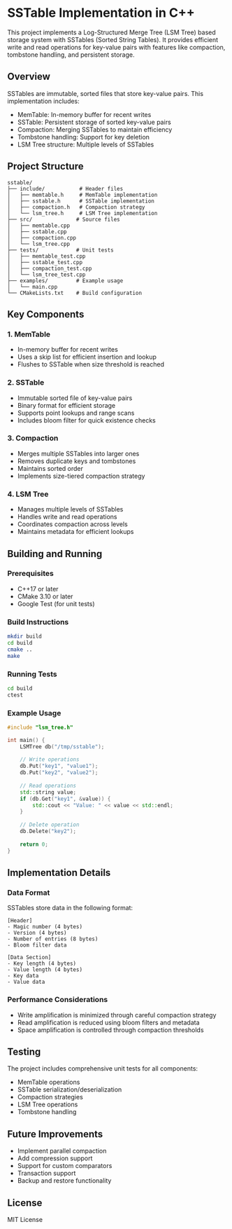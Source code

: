 # SSTable Implementation in C++

This project implements a Log-Structured Merge Tree (LSM Tree) based storage system with SSTables (Sorted String Tables). It provides efficient write and read operations for key-value pairs with features like compaction, tombstone handling, and persistent storage.

## Overview

SSTables are immutable, sorted files that store key-value pairs. This implementation includes:

- MemTable: In-memory buffer for recent writes
- SSTable: Persistent storage of sorted key-value pairs
- Compaction: Merging SSTables to maintain efficiency
- Tombstone handling: Support for key deletion
- LSM Tree structure: Multiple levels of SSTables

## Project Structure

```
sstable/
├── include/           # Header files
│   ├── memtable.h     # MemTable implementation
│   ├── sstable.h      # SSTable implementation
│   ├── compaction.h   # Compaction strategy
│   └── lsm_tree.h     # LSM Tree implementation
├── src/              # Source files
│   ├── memtable.cpp
│   ├── sstable.cpp
│   ├── compaction.cpp
│   └── lsm_tree.cpp
├── tests/            # Unit tests
│   ├── memtable_test.cpp
│   ├── sstable_test.cpp
│   ├── compaction_test.cpp
│   └── lsm_tree_test.cpp
├── examples/         # Example usage
│   └── main.cpp
└── CMakeLists.txt    # Build configuration
```

## Key Components

### 1. MemTable
- In-memory buffer for recent writes
- Uses a skip list for efficient insertion and lookup
- Flushes to SSTable when size threshold is reached

### 2. SSTable
- Immutable sorted file of key-value pairs
- Binary format for efficient storage
- Supports point lookups and range scans
- Includes bloom filter for quick existence checks

### 3. Compaction
- Merges multiple SSTables into larger ones
- Removes duplicate keys and tombstones
- Maintains sorted order
- Implements size-tiered compaction strategy

### 4. LSM Tree
- Manages multiple levels of SSTables
- Handles write and read operations
- Coordinates compaction across levels
- Maintains metadata for efficient lookups

## Building and Running

### Prerequisites
- C++17 or later
- CMake 3.10 or later
- Google Test (for unit tests)

### Build Instructions
```bash
mkdir build
cd build
cmake ..
make
```

### Running Tests
```bash
cd build
ctest
```

### Example Usage
```cpp
#include "lsm_tree.h"

int main() {
    LSMTree db("/tmp/sstable");
    
    // Write operations
    db.Put("key1", "value1");
    db.Put("key2", "value2");
    
    // Read operations
    std::string value;
    if (db.Get("key1", &value)) {
        std::cout << "Value: " << value << std::endl;
    }
    
    // Delete operation
    db.Delete("key2");
    
    return 0;
}
```

## Implementation Details

### Data Format
SSTables store data in the following format:
```
[Header]
- Magic number (4 bytes)
- Version (4 bytes)
- Number of entries (8 bytes)
- Bloom filter data

[Data Section]
- Key length (4 bytes)
- Value length (4 bytes)
- Key data
- Value data
```

### Performance Considerations
- Write amplification is minimized through careful compaction strategy
- Read amplification is reduced using bloom filters and metadata
- Space amplification is controlled through compaction thresholds

## Testing
The project includes comprehensive unit tests for all components:
- MemTable operations
- SSTable serialization/deserialization
- Compaction strategies
- LSM Tree operations
- Tombstone handling

## Future Improvements
- Implement parallel compaction
- Add compression support
- Support for custom comparators
- Transaction support
- Backup and restore functionality

## License
MIT License
